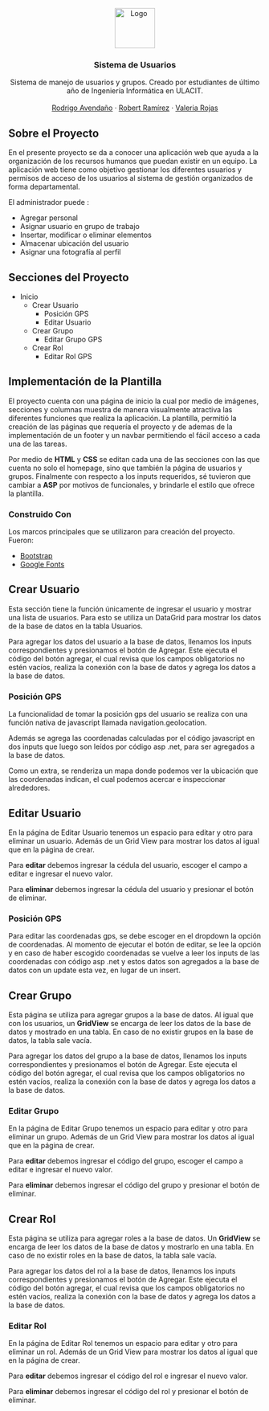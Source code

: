 <!-- PROJECT LOGO -->
<p align="center">
  <a >
    <img src="https://github.com/othneildrew/Best-README-Template/raw/master/images/logo.png" alt="Logo" width="80" height="80">
  </a>

  <h3 align="center">Sistema de Usuarios</h3>

  <p align="center">
Sistema de manejo de usuarios y grupos. Creado por estudiantes de último año de Ingeniería Informática en ULACIT.
    <br />
    <br />
    <a href="(https://github.com/rodri9920)">Rodrigo Avendaño</a>
    ·
      <a href="(https://github.com/robertram)">Robert Ramírez</a>
    ·
      <a href="(https://github.com/vrojasc739)">Valeria Rojas</a>
</p>

<!-- ABOUT THE PROJECT -->
## Sobre el Proyecto

En el presente proyecto se da a conocer una aplicación web que ayuda a la organización de los recursos humanos que puedan existir en un equipo.  La aplicación web  tiene como objetivo gestionar los diferentes usuarios y permisos de acceso de los usuarios al sistema de gestión organizados de forma departamental. 

El administrador puede :
* Agregar personal
* Asignar usuario en grupo de trabajo
* Insertar, modificar o eliminar elementos
* Almacenar ubicación del usuario
* Asignar una fotografía al perfil

<!-- SECTIONS -->

## Secciones del Proyecto

* Inicio
  * Crear Usuario
	  * Posición GPS
	  * Editar Usuario
  * Crear Grupo
	  * Editar Grupo GPS
  * Crear Rol
	  * Editar Rol GPS

## Implementación de la Plantilla

El proyecto cuenta con una página de inicio la cual por medio de imágenes, secciones y columnas muestra de manera visualmente atractiva las diferentes funciones que realiza la aplicación. La plantilla, permitió la creación de las páginas que requería el proyecto y de ademas de la implementación de un footer y un navbar permitiendo el fácil acceso a cada una de las tareas.

Por medio de **HTML** y **CSS** se editan cada una de las secciones con las que cuenta no solo el homepage, sino que también la página de usuarios y grupos. Finalmente con respecto a los inputs requeridos, sé tuvieron que cambiar a **ASP** por motivos de funcionales, y brindarle el estilo que ofrece la plantilla.

### Construido Con
Los marcos principales que se utilizaron para creación del proyecto. Fueron: 
*  [Bootstrap](https://getbootstrap.com)
*  [Google Fonts](https://fonts.google.com)

<!-- USER -->

## Crear Usuario

Esta sección tiene la función únicamente de ingresar el usuario y mostrar una lista de usuarios. Para esto se utiliza un DataGrid para mostrar los datos de la base de datos en la tabla Usuarios.

Para agregar los datos del usuario a la base de datos, llenamos los inputs correspondientes y presionamos el botón de Agregar. Este ejecuta el código del botón agregar, el cual revisa que los campos obligatorios no estén vacíos, realiza la conexión con la base de datos y agrega los datos a la base de datos.

### Posición GPS

La funcionalidad de tomar la posición gps del usuario se realiza con una función nativa de javascript llamada navigation.geolocation.

Además se agrega las coordenadas calculadas por el código javascript en dos inputs que luego son leídos por código asp .net, para ser agregados a la base de datos.

Como un extra, se renderiza un mapa donde podemos ver la ubicación que las coordenadas indican, el cual podemos acercar e inspeccionar alrededores.

## Editar Usuario

En la página de Editar Usuario tenemos un espacio para editar y otro para eliminar un usuario. Además de un Grid View para mostrar los datos al igual que en la página de crear.

Para **editar** debemos ingresar la cédula del usuario, escoger el campo a editar e ingresar el nuevo valor.

Para **eliminar** debemos ingresar la cédula del usuario y presionar el botón de eliminar.

### Posición GPS

Para editar las coordenadas gps, se debe escoger en el dropdown la opción de coordenadas. Al momento de ejecutar el botón de editar, se lee la opción y en caso de haber escogido coordenadas se vuelve a leer los inputs de las coordenadas con código asp .net y estos datos son agregados a la base de datos con un update esta vez, en lugar de un insert.

<!-- GROUP -->

## Crear Grupo

Esta página se utiliza para agregar grupos a la base de datos. Al igual que con los usuarios, un **GridView** se encarga de leer los datos de la base de datos y mostrado en una tabla. En caso de no existir grupos en la base de datos, la tabla sale vacía.

Para agregar los datos del grupo a la base de datos, llenamos los inputs correspondientes y presionamos el botón de Agregar. Este ejecuta el código del botón agregar, el cual revisa que los campos obligatorios no estén vacíos, realiza la conexión con la base de datos y agrega los datos a la base de datos.

### Editar Grupo

En la página de Editar Grupo tenemos un espacio para editar y otro para eliminar un grupo. Además de un Grid View para mostrar los datos al igual que en la página de crear.

Para **editar** debemos ingresar el código del grupo, escoger el campo a editar e ingresar el nuevo valor.

Para **eliminar** debemos ingresar el código del grupo y presionar el botón de eliminar.

<!-- ROL -->

## Crear Rol

Esta página se utiliza para agregar roles a la base de datos. Un **GridView** se encarga de leer los datos de la base de datos y mostrarlo en una tabla. En caso de no existir roles en la base de datos, la tabla sale vacía.

Para agregar los datos del rol a la base de datos, llenamos los inputs correspondientes y presionamos el botón de Agregar. Este ejecuta el código del botón agregar, el cual revisa que los campos obligatorios no estén vacíos, realiza la conexión con la base de datos y agrega los datos a la base de datos.

### Editar Rol

En la página de Editar Rol tenemos un espacio para editar y otro para eliminar un rol. Además de un Grid View para mostrar los datos al igual que en la página de crear.

Para **editar** debemos ingresar el código del rol e ingresar el nuevo valor.

Para **eliminar** debemos ingresar el código del rol y presionar el botón de eliminar.



